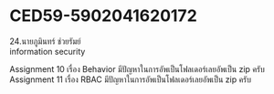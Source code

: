 # CED59-5902041620172
24.นายภูมินทร์ ช่วยรัมย์<br>
information security<br>

Assignment 10 เรื่อง Behavior มีปัญหาในการอัพเป็นโฟลเดอร์เลยอัพเป็น zip ครับ
Assignment 11 เรื่อง RBAC มีปัญหาในการอัพเป็นโฟลเดอร์เลยอัพเป็น zip ครับ
